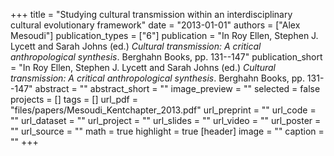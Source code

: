 +++
title = "Studying cultural transmission within an interdisciplinary cultural evolutionary framework"
date = "2013-01-01"
authors = ["Alex Mesoudi"]
publication_types = ["6"]
publication = "In Roy Ellen, Stephen J. Lycett and Sarah Johns (ed.) _Cultural transmission: A critical anthropological synthesis_. Berghahn Books, pp. 131--147"
publication_short = "In Roy Ellen, Stephen J. Lycett and Sarah Johns (ed.) _Cultural transmission: A critical anthropological synthesis_. Berghahn Books, pp. 131--147"
abstract = ""
abstract_short = ""
image_preview = ""
selected = false
projects = []
tags = []
url_pdf = "files/papers/Mesoudi_Kentchapter_2013.pdf"
url_preprint = ""
url_code = ""
url_dataset = ""
url_project = ""
url_slides = ""
url_video = ""
url_poster = ""
url_source = ""
math = true
highlight = true
[header]
image = ""
caption = ""
+++

